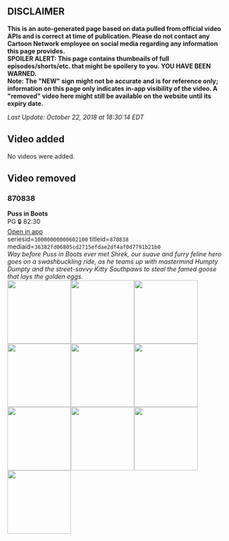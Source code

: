 ## DISCLAIMER
**This is an auto-generated page based on data pulled from official video APIs and is correct at time of publication. Please do not contact any Cartoon Network employee on social media regarding any information this page provides.**  
**SPOILER ALERT: This page contains thumbnails of full episodes/shorts/etc. that might be spoilery to you. YOU HAVE BEEN WARNED.**  
**Note: The "NEW" sign might not be accurate and is for reference only; information on this page only indicates in-app visibility of the video. A "removed" video here might still be available on the website until its expiry date.**  

_Last Update: October 22, 2018 at 18:30:14 EDT_
## Video added
No videos were added.
## Video removed
### 870838
**Puss in Boots**  
PG 🔒 82:30  
[Open in app](https://tinyurl.com/yar5bzmu)  
seriesid=`10000000000602100` titleid=`870838` mediaid=`36382fd06805cd2715efdae2df4af0d7791b21b0`  
_Way before Puss in Boots ever met Shrek, our suave and furry feline hero goes on a swashbuckling ride, as he teams up with mastermind Humpty Dumpty and the street-savvy Kitty Southpaws to steal the famed goose that lays the golden eggs._  
<a href="https://s3.amazonaws.com/cn-orchestrator/870838_001_1280x720.jpg"><img src="https://s3.amazonaws.com/cn-orchestrator/870838_001_640x360.jpg" height="144px" /></a><a href="https://s3.amazonaws.com/cn-orchestrator/870838_002_1280x720.jpg"><img src="https://s3.amazonaws.com/cn-orchestrator/870838_002_640x360.jpg" height="144px" /></a><a href="https://s3.amazonaws.com/cn-orchestrator/870838_003_1280x720.jpg"><img src="https://s3.amazonaws.com/cn-orchestrator/870838_003_640x360.jpg" height="144px" /></a><a href="https://s3.amazonaws.com/cn-orchestrator/870838_004_1280x720.jpg"><img src="https://s3.amazonaws.com/cn-orchestrator/870838_004_640x360.jpg" height="144px" /></a><a href="https://s3.amazonaws.com/cn-orchestrator/870838_005_1280x720.jpg"><img src="https://s3.amazonaws.com/cn-orchestrator/870838_005_640x360.jpg" height="144px" /></a><a href="https://s3.amazonaws.com/cn-orchestrator/870838_006_1280x720.jpg"><img src="https://s3.amazonaws.com/cn-orchestrator/870838_006_640x360.jpg" height="144px" /></a><a href="https://s3.amazonaws.com/cn-orchestrator/870838_007_1280x720.jpg"><img src="https://s3.amazonaws.com/cn-orchestrator/870838_007_640x360.jpg" height="144px" /></a><a href="https://s3.amazonaws.com/cn-orchestrator/870838_008_1280x720.jpg"><img src="https://s3.amazonaws.com/cn-orchestrator/870838_008_640x360.jpg" height="144px" /></a><a href="https://s3.amazonaws.com/cn-orchestrator/870838_009_1280x720.jpg"><img src="https://s3.amazonaws.com/cn-orchestrator/870838_009_640x360.jpg" height="144px" /></a><a href="https://s3.amazonaws.com/cn-orchestrator/870838_010_1280x720.jpg"><img src="https://s3.amazonaws.com/cn-orchestrator/870838_010_640x360.jpg" height="144px" /></a>
